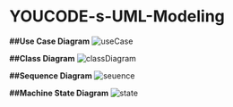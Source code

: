 # YOUCODE-s-UML-Modeling


**##Use Case Diagram**
![useCase](https://user-images.githubusercontent.com/77494902/143793351-e5b6aecc-4997-405b-bbde-466d57988c81.jpg)

**##Class Diagram**
![classDiagram](https://user-images.githubusercontent.com/77494902/143793356-aedbe5ba-589c-473c-a529-2927c26d005b.jpg)

**##Sequence Diagram**
![seuence](https://user-images.githubusercontent.com/77494902/143793363-cb9c4a12-d502-41f5-8925-23a75b304682.jpg)

**##Machine State Diagram**
![state](https://user-images.githubusercontent.com/77494902/143793367-cb121fcc-ee4a-4bc8-a812-2bdaeedf27b2.jpg)
